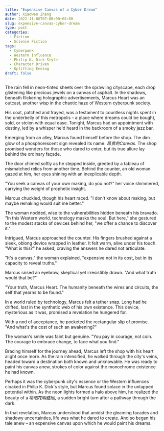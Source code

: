 ```yaml
---
title: "Expensive Canvas of a Cyber Dream"
author: Xiaowen Zhang
date: 2022-11-08T07:00:00+08:00
slug: expensive-canvas-cyber-dream
type: post
categories:
  - Fiction
  - Science Fiction
tags:
  - Cyberpunk
  - Western Influence
  - Philip K. Dick Style
  - Character Driven
  - Uplifting Ending
draft: false
---
```


The rain fell in neon-tinted sheets over the sprawling cityscape, each drop glistening like precious jewels on a canvas of asphalt. In the shadows, beneath flickering holographic advertisements, Marcus Heart was an outcast, another wisp in the chaotic haze of Western cyberpunk society. 

His coat, patched and frayed, was a testament to countless nights spent in the underbelly of this metropolis – a place where dreams could be bought, sold, or stolen with equal ease. Tonight, Marcus had an appointment with destiny, led by a whisper he'd heard in the backroom of a smoky jazz bar.

Emerging from an alley, Marcus found himself before the shop. The dim glow of a phosphorescent sign revealed its name: *昂贵的Canvas*. The shop promised wonders for those who dared to enter, but its true allure lay behind the ordinary façade.

The door chimed softly as he stepped inside, greeted by a tableau of mismatched relics from another time. Behind the counter, an old woman gazed at him, her eyes shining with an inexplicable depth.

"You seek a canvas of your own making, do you not?" her voice shimmered, carrying the weight of prophetic insight.

Marcus chuckled, though his heart raced. "I don't know about making, but maybe remaking would suit me better."

The woman nodded, wise to the vulnerabilities hidden beneath his bravado. "In this Western world, technology masks the soul. But here," she gestured to the modest stacks of devices behind her, "we offer a chance to discover it."

Intrigued, Marcus approached the counter. His fingers brushed against a sleek, oblong device wrapped in leather. It felt warm, alive under his touch. "What is this?" he asked, craving the answers he dared not articulate.

"It's a canvas," the woman explained, "expensive not in its cost, but in its capacity to reveal truths." 

Marcus raised an eyebrow, skeptical yet irresistibly drawn. "And what truth would that be?"

"Your truth, Marcus Heart. The humanity beneath the wires and circuits, the self that yearns to be found."

In a world ruled by technology, Marcus felt a tether snap. Long had he drifted, lost in the synthetic web of his own existence. This device, mysterious as it was, promised a revelation he hungered for. 

With a nod of acceptance, he pocketed the rectangular slip of promise. "And what's the cost of such an awakening?"

The woman's smile was faint but genuine. "You pay in courage, not coin. The courage to embrace change, to face what you find."

Bracing himself for the journey ahead, Marcus left the shop with his heart alight once more. As the rain intensified, he walked through the city's veins, headed toward a destination both known and unknowable. He was ready to paint his canvas anew, strokes of color against the monochrome existence he had known.

Perhaps it was the cyberpunk city's essence or the Western influences cloaked in Philip K. Dick's style, but Marcus found solace in the untapped potential within. As the neon lights formed a halo above him, he realized the beauty of a 柳暗花明结局, a sudden bright turn after a pathway through the dark.

In that revelation, Marcus understood that amidst the gleaming facades and shadowy uncertainties, life was what he dared to create. And so began his tale anew – an expensive canvas upon which he would paint his dreams.